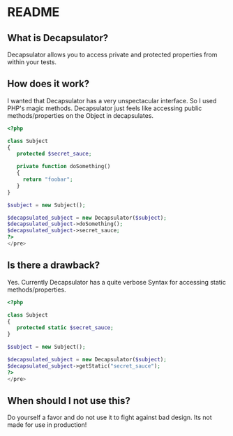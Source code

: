 README
======

What is Decapsulator?
---------------------

Decapsulator allows you to access private and protected properties from within your tests.

How does it work?
-----------------

I wanted that Decapsulator has a very unspectacular interface. So I used PHP's magic methods.
Decapsulator just feels like accessing public methods/properties on the Object in decapsulates.

```php
<?php

class Subject
{
   protected $secret_sauce;

   private function doSomething()
   {
     return "foobar";
   }
}

$subject = new Subject();

$decapsulated_subject = new Decapsulator($subject);
$decapsulated_subject->doSomething();
$decapsulated_subject->secret_sauce;
?>
</pre>
```

Is there a drawback?
--------------------

Yes. Currently Decapsulator has a quite verbose Syntax for accessing static methods/properties.

```php
<?php

class Subject
{
   protected static $secret_sauce;
}

$subject = new Subject();

$decapsulated_subject = new Decapsulator($subject);
$decapsulated_subject->getStatic("secret_sauce");
?>
</pre>
```

When should I not use this?
---------------------------

Do yourself a favor and do not use it to fight against bad design. Its not made for use in production!
